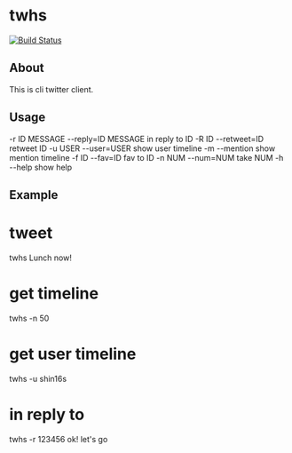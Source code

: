 # twhs

[![Build Status](https://travis-ci.org/suzuki-shin/twhs.svg?branch=master)](https://travis-ci.org/suzuki-shin/twhs)

## About ##

This is cli twitter client.

## Usage ##

  -r ID MESSAGE  --reply=ID MESSAGE  in reply to ID
  -R ID          --retweet=ID        retweet ID
  -u USER        --user=USER         show user timeline
  -m             --mention           show mention timeline
  -f ID          --fav=ID            fav to ID
  -n NUM         --num=NUM           take NUM
  -h             --help              show help

## Example ##

 # tweet
 twhs Lunch now!

 # get timeline
 twhs -n 50

 # get user timeline
 twhs -u shin16s

 # in reply to
 twhs -r 123456 ok! let's go
